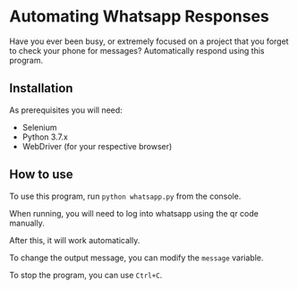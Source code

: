 # Automating Whatsapp Responses
Have you ever been busy, or extremely focused on a project that you forget to check your phone for messages?
Automatically respond using this program.

## Installation
As prerequisites you will need:
- Selenium
- Python 3.7.x
- WebDriver (for your respective browser)

## How to use
To use this program, run `python whatsapp.py` from the console.

When running, you will need to log into whatsapp using the qr code manually.

After this, it will work automatically.

To change the output message, you can modify the `message` variable.

To stop the program, you can use `Ctrl+C`.

